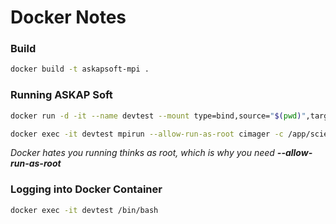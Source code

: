 # Docker Notes

### Build

```bash
docker build -t askapsoft-mpi .
```

### Running ASKAP Soft

```bash
docker run -d -it --name devtest --mount type=bind,source="$(pwd)",target=/app askapsoft-mpi

docker exec -it devtest mpirun --allow-run-as-root cimager -c /app/science_spectral_imager_F00_B00_3260458.uvav.in
```

_Docker hates you running thinks as root, which is why you need **--allow-run-as-root**_

### Logging into Docker Container

```bash
docker exec -it devtest /bin/bash
```